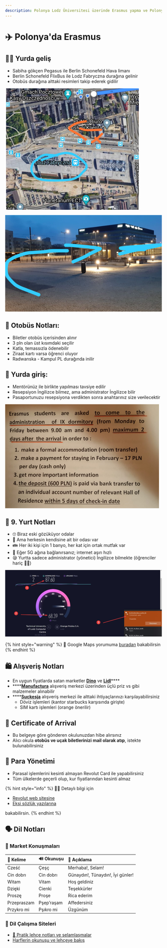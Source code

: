 ```yaml
---
description: Polonya Lodz Üniversitesi üzerinde Erasmus yapma ve Polonya Lodz'da yaşama h
---
```


# ✈️ Polonya'da Erasmus

## 🚶‍♂️ Yurda geliş

* Sabiha gökçen Pegasus ile Berlin Schonefeld Hava limanı
* Berlin Schonefeld FlixBus ile Lodz Fabryczna durağına gelinir
* Otobüs durağına alttaki resimleri takip ederek gidilir

![](../.gitbook/assets/lodz_bus_1.png)

![](../.gitbook/assets/lodz_bus_2.png)

## 🚌 Otobüs Notları:

* Biletler otobüs içerisinden alınır
* 3 pln olan üst kısımdaki seçilir
* Katla, temassızla ödenebilir
* Ziraat kartı varsa öğrenci oluyor
* Radwanska - Kampul PL durağında inilir

## 🎫 Yurda giriş:

* Mentörünüz ile birlikte yapılması tavsiye edilir
* Resepsiyon İngilizce bilmez, ama administrator İngilizce bilir
* Pasaportunuzu resepsiyona verdikten sonra anahtarınız size ve~~r~~ilecektir

![](../.gitbook/assets/dorm9_rules.png)

## 📝 9. Yurt Notları

* 🙄 Biraz eski gözüküyor odalar
* 🦄 Ama herkesin kendisine ait bir odası var
* 👪 Her iki kişi için 1 banyo, her kat için ortak mutfak var
* 🚀 Eğer 5G ağına bağlanırsanız; internet aşırı hızlı
* 😪 Yurtta sadece administrator \(yönetici\) İngilizce bilmekte \(öğrenciler hariç 💁‍♂️\)

![](../.gitbook/assets/dorm9_5g_internet.jpeg)

{% hint style="warning" %}
📢 Google Maps yorumuma [buradan](https://goo.gl/maps/j6MPrujYwpWX5yUz8) bakabilirsin
{% endhint %}

## 🛍️ Alışveriş Notları

* En uygun fiyatlarda satan marketler [**Dino**](https://goo.gl/maps/z7R6KvGf95YoS7js5) ve [**Lidl**](https://goo.gl/maps/xqfhmXL29XVi8N6R9)\*\*\*\*
* \*\*\*\*[**Manufactura**](https://goo.gl/maps/Wob7D51qytYRY51RA) alışveriş merkezi üzerinden üçlü priz vs gibi malzemeler alınabilir
* \*\*\*\*[**Suckesja**](https://goo.gl/maps/Kt3CxorF1v1S8ePC8) alışveriş merkezi ile alttaki ihtiyaçlarınızı karşılayabilirsiniz
  * Döviz işlemleri \(kantor starbucks karşısında girişte\)
  * SIM kartı işlemleri \(orange önerilir\)

## 📧 Certificate of Arrival

* Bu belgeye göre gönderen okulunuzdan hibe alırsınız
* Alıcı okula **otobüs ve uçak biletlerinizi mail olarak atıp**, istekte bulunabilirsiniz

## 💸 Para Yönetimi

* Parasal işlemlerini kesinti almayan Revolut Card ile yapabilirsiniz
* Tüm ülkelerde geçerli olup, kur fiyatlarından kesinti almaz

{% hint style="info" %}
‍🧙‍♂ Detaylı bilgi için 

* [Revolut web sitesine](https://www.revolut.com/)
* [Eksi sözlük yazılarına](https://eksisozluk.com/revolut--4968813)

bakabilirsin.
{% endhint %}

## 🗣 Dil Notları

### 🛒 Market Konuşmaları

| 💎 Kelime | 🔊 Okunuşu | 📝 Açıklama |
| :--- | :--- | :--- |
|  Cześć |  Çeşç | Merhaba!, Selam! |
|   Cin dobrı | Cin dobrı | Günaydın!, Tünaydın!, İyi günler! |
|  Witam | Vitam |  Hoş geldiniz |
|  Dzięki | Cienki |  Teşekkürler |
|  Proszę | Proşe |  Rica ederim |
|  Przepraszam  | Pşep’raşam |  Affedersiniz |
|  Przykro mi | Pşıkro mi |  Üzgünüm |

### 🔗 Dil Çalışma Siteleri

* [🌟 Pratik lehçe notları ve selamlaşmalar](http://lehceogren.blogspot.com/2012/01/lehcede-selamlasma-hatr-sorma.html)
* [Harflerin okunuşu ve lehçeye bakış](http://www.atilimceviri.com/index.php/ceviri-yapt-g-m-z-diller/item/403-polonyaca)

